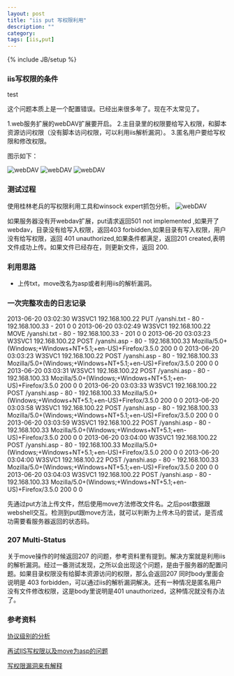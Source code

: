 ```yaml
---
layout: post
title: "iis put 写权限利用"
description: ""
category: 
tags: [iis,put]
---
```

{% include JB/setup %}


### iis写权限的条件 ###
test

这个问题本质上是一个配置错误。已经出来很多年了。现在不太常见了。

1.web服务扩展的webDAV扩展要开启。
2.主目录里的权限要给写入权限，和脚本资源访问权限（没有脚本访问权限，可以利用iis解析漏洞）。
3.匿名用户要给写权限和修改权限。

图示如下：


![webDAV]({{site.img_url}}webdav.png)
![webDAV]({{site.img_url}}write1.png)
![webDAV]({{site.img_url}}write2.png)

### 测试过程 ###

使用桂林老兵的写权限利用工具和winsock expert抓包分析。
![webDAV]({{site.img_url}}winsock.png)

如果服务器没有开webdav扩展，put请求返回501 not implemented ,如果开了webdav，目录没有给写入权限，返回403 forbidden,如果目录有写入权限，用户没有给写权限，返回 401 unauthorized,如果条件都满足，返回201  created,表明文件成功上传。如果文件已经存在，则更新文件，返回 200.


### 利用思路 ###
* 上传txt，move改名为asp或者利用iis的解析漏洞。

### 一次完整攻击的日志记录 ###
2013-06-20 03:02:30 W3SVC1 192.168.100.22 PUT /yanshi.txt - 80 - 192.168.100.33 - 201 0 0
2013-06-20 03:02:49 W3SVC1 192.168.100.22 MOVE /yanshi.txt - 80 - 192.168.100.33 - 201 0 0
2013-06-20 03:03:23 W3SVC1 192.168.100.22 POST /yanshi.asp - 80 - 192.168.100.33 Mozilla/5.0+(Windows;+Windows+NT+5.1;+en-US)+Firefox/3.5.0 200 0 0
2013-06-20 03:03:23 W3SVC1 192.168.100.22 POST /yanshi.asp - 80 - 192.168.100.33 Mozilla/5.0+(Windows;+Windows+NT+5.1;+en-US)+Firefox/3.5.0 200 0 0
2013-06-20 03:03:31 W3SVC1 192.168.100.22 POST /yanshi.asp - 80 - 192.168.100.33 Mozilla/5.0+(Windows;+Windows+NT+5.1;+en-US)+Firefox/3.5.0 200 0 0
2013-06-20 03:03:33 W3SVC1 192.168.100.22 POST /yanshi.asp - 80 - 192.168.100.33 Mozilla/5.0+(Windows;+Windows+NT+5.1;+en-US)+Firefox/3.5.0 200 0 0
2013-06-20 03:03:58 W3SVC1 192.168.100.22 POST /yanshi.asp - 80 - 192.168.100.33 Mozilla/5.0+(Windows;+Windows+NT+5.1;+en-US)+Firefox/3.5.0 200 0 0
2013-06-20 03:03:59 W3SVC1 192.168.100.22 POST /yanshi.asp - 80 - 192.168.100.33 Mozilla/5.0+(Windows;+Windows+NT+5.1;+en-US)+Firefox/3.5.0 200 0 0
2013-06-20 03:04:00 W3SVC1 192.168.100.22 POST /yanshi.asp - 80 - 192.168.100.33 Mozilla/5.0+(Windows;+Windows+NT+5.1;+en-US)+Firefox/3.5.0 200 0 0
2013-06-20 03:04:00 W3SVC1 192.168.100.22 POST /yanshi.asp - 80 - 192.168.100.33 Mozilla/5.0+(Windows;+Windows+NT+5.1;+en-US)+Firefox/3.5.0 200 0 0
2013-06-20 03:04:03 W3SVC1 192.168.100.22 POST /yanshi.asp - 80 - 192.168.100.33 Mozilla/5.0+(Windows;+Windows+NT+5.1;+en-US)+Firefox/3.5.0 200 0 0

先通过put方法上传文件，然后使用move方法修改文件名。之后post数据跟webshell交互。检测到put跟move方法，就可以判断为上传木马的尝试，是否成功需要看服务器返回的状态码。

### 207 Multi-Status ###
关于move操作的时候返回207 的问题，参考资料里有提到。解决方案就是利用iis的解析漏洞。经过一番测试发现，之所以会出现这个问题，是由于服务器的配置问题。如果目录权限没有给脚本资源访问的权限，那么会返回207 同时body里面会说明是 403 forbidden，可以通过iis的解析漏洞解决。还有一种情况是匿名用户没有文件修改权限，这是body里说明是401 unauthorized，这种情况就没有办法了。


### 参考资料 ###

[协议级别的分析](http://4ngel.net/article/33.htm)

[再试IIS写权限以及move为asp的问题](http://www.oldjun.com/oldblog/article.asp?id=129)

[写权限漏洞来有解释](http://www.oldjun.com/blog/index.php/archives/77/)






